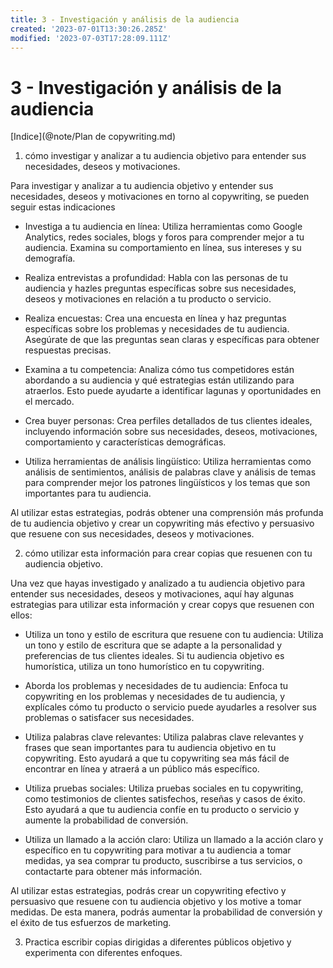 ```yaml
---
title: 3 - Investigación y análisis de la audiencia
created: '2023-07-01T13:30:26.285Z'
modified: '2023-07-03T17:28:09.111Z'
---
```


# 3 - Investigación y análisis de la audiencia

[Indice](@note/Plan de copywriting.md)

1. cómo investigar y analizar a tu audiencia objetivo para entender sus necesidades, deseos y motivaciones.

Para investigar y analizar a tu audiencia objetivo y entender sus necesidades, deseos y motivaciones en torno al copywriting, se pueden seguir estas indicaciones

  - Investiga a tu audiencia en línea: Utiliza herramientas como Google Analytics, redes sociales, blogs y foros para comprender mejor a tu audiencia. Examina su comportamiento en línea, sus intereses y su demografía.

  - Realiza entrevistas a profundidad: Habla con las personas de tu audiencia y hazles preguntas específicas sobre sus necesidades, deseos y motivaciones en relación a tu producto o servicio.

  - Realiza encuestas: Crea una encuesta en línea y haz preguntas específicas sobre los problemas y necesidades de tu audiencia. Asegúrate de que las preguntas sean claras y específicas para obtener respuestas precisas.

  - Examina a tu competencia: Analiza cómo tus competidores están abordando a su audiencia y qué estrategias están utilizando para atraerlos. Esto puede ayudarte a identificar lagunas y oportunidades en el mercado.

  - Crea buyer personas: Crea perfiles detallados de tus clientes ideales, incluyendo información sobre sus necesidades, deseos, motivaciones, comportamiento y características demográficas.

  - Utiliza herramientas de análisis lingüístico: Utiliza herramientas como análisis de sentimientos, análisis de palabras clave y análisis de temas para comprender mejor los patrones lingüísticos y los temas que son importantes para tu audiencia.

Al utilizar estas estrategias, podrás obtener una comprensión más profunda de tu audiencia objetivo y crear un copywriting más efectivo y persuasivo que resuene con sus necesidades, deseos y motivaciones.

2. cómo utilizar esta información para crear copias que resuenen con tu audiencia objetivo.

Una vez que hayas investigado y analizado a tu audiencia objetivo para entender sus necesidades, deseos y motivaciones, aquí hay algunas estrategias para utilizar esta información y crear copys que resuenen con ellos:

  - Utiliza un tono y estilo de escritura que resuene con tu audiencia: Utiliza un tono y estilo de escritura que se adapte a la personalidad y preferencias de tus clientes ideales. Si tu audiencia objetivo es humorística, utiliza un tono humorístico en tu copywriting.

  - Aborda los problemas y necesidades de tu audiencia: Enfoca tu copywriting en los problemas y necesidades de tu audiencia, y explícales cómo tu producto o servicio puede ayudarles a resolver sus problemas o satisfacer sus necesidades.

  - Utiliza palabras clave relevantes: Utiliza palabras clave relevantes y frases que sean importantes para tu audiencia objetivo en tu copywriting. Esto ayudará a que tu copywriting sea más fácil de encontrar en línea y atraerá a un público más específico.

  - Utiliza pruebas sociales: Utiliza pruebas sociales en tu copywriting, como testimonios de clientes satisfechos, reseñas y casos de éxito. Esto ayudará a que tu audiencia confíe en tu producto o servicio y aumente la probabilidad de conversión.

  - Utiliza un llamado a la acción claro: Utiliza un llamado a la acción claro y específico en tu copywriting para motivar a tu audiencia a tomar medidas, ya sea comprar tu producto, suscribirse a tus servicios, o contactarte para obtener más información.

Al utilizar estas estrategias, podrás crear un copywriting efectivo y persuasivo que resuene con tu audiencia objetivo y los motive a tomar medidas. De esta manera, podrás aumentar la probabilidad de conversión y el éxito de tus esfuerzos de marketing.

3. Practica escribir copias dirigidas a diferentes públicos objetivo y experimenta con diferentes enfoques.
